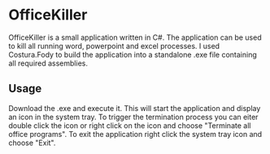 # OfficeKiller

OfficeKiller is a small application written in C#. The application can be used to kill all running word, powerpoint and excel processes. I used Costura.Fody to build the application into a standalone .exe file containing all required assemblies.  

## Usage

Download the .exe and execute it. This will start the application and display an icon in the system tray. To trigger the termination process you can eiter double click the icon or right click on the icon and choose "Terminate all office programs". To exit the application right click the system tray icon and choose "Exit".
